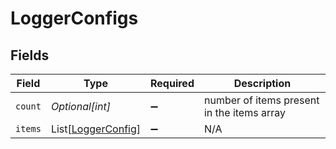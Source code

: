 # LoggerConfigs


## Fields

| Field                                                     | Type                                                      | Required                                                  | Description                                               |
| --------------------------------------------------------- | --------------------------------------------------------- | --------------------------------------------------------- | --------------------------------------------------------- |
| `count`                                                   | *Optional[int]*                                           | :heavy_minus_sign:                                        | number of items present in the items array                |
| `items`                                                   | List[[LoggerConfig](../../models/shared/loggerconfig.md)] | :heavy_minus_sign:                                        | N/A                                                       |